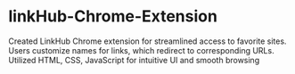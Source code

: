 # linkHub-Chrome-Extension
Created LinkHub Chrome extension for streamlined access to favorite sites. Users customize names for links, which redirect to corresponding URLs. Utilized HTML, CSS, JavaScript for intuitive UI and smooth browsing
